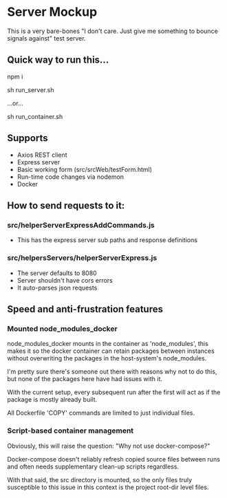 # Server Mockup

This is a very bare-bones "I don't care. Just give me something to bounce signals against" test server.

## Quick way to run this...

npm i

sh run_server.sh

...or...

sh run_container.sh

## Supports

- Axios REST client
- Express server
- Basic working form (src/srcWeb/testForm.html)
- Run-time code changes via nodemon
- Docker

## How to send requests to it:

### src/helperServerExpressAddCommands.js

- This has the express server sub paths and response definitions

### src/helpersServers/helperServerExpress.js

- The server defaults to 8080
- Server shouldn't have cors errors
- It auto-parses json requests

## Speed and anti-frustration features

### Mounted node_modules_docker

node_modules_docker mounts in the container as 'node_modules', this makes it so
the docker container can retain packages between instances without overwriting the
packages in the host-system's node_modules.

I'm pretty sure there's someone out there with reasons why not to do this, but none
of the packages here have had issues with it.

With the current setup, every subsequent run after the first will act as if the package
is mostly already built.

All Dockerfile 'COPY' commands are limited to just individual files.

### Script-based container management

Obviously, this will raise the question: "Why not use docker-compose?"

Docker-compose doesn't reliably refresh copied source files between runs and often needs 
supplementary clean-up scripts regardless.

With that said, the src directory is mounted, so the only files truly susceptible to this
issue in this context is the project root-dir level files.



























































